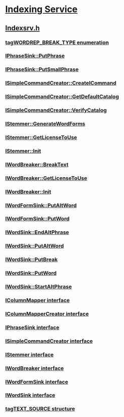 # [Indexing Service](../_indexsrv/index.md)
## [Indexsrv.h](index.md)
### [tagWORDREP_BREAK_TYPE enumeration](../indexsrv/ne-indexsrv-tagwordrep_break_type.md)
### [IPhraseSink::PutPhrase](../indexsrv/nf-indexsrv-iphrasesink-putphrase.md)
### [IPhraseSink::PutSmallPhrase](../indexsrv/nf-indexsrv-iphrasesink-putsmallphrase.md)
### [ISimpleCommandCreator::CreateICommand](../indexsrv/nf-indexsrv-isimplecommandcreator-createicommand.md)
### [ISimpleCommandCreator::GetDefaultCatalog](../indexsrv/nf-indexsrv-isimplecommandcreator-getdefaultcatalog.md)
### [ISimpleCommandCreator::VerifyCatalog](../indexsrv/nf-indexsrv-isimplecommandcreator-verifycatalog.md)
### [IStemmer::GenerateWordForms](../indexsrv/nf-indexsrv-istemmer-generatewordforms.md)
### [IStemmer::GetLicenseToUse](../indexsrv/nf-indexsrv-istemmer-getlicensetouse.md)
### [IStemmer::Init](../indexsrv/nf-indexsrv-istemmer-init.md)
### [IWordBreaker::BreakText](../indexsrv/nf-indexsrv-iwordbreaker-breaktext.md)
### [IWordBreaker::GetLicenseToUse](../indexsrv/nf-indexsrv-iwordbreaker-getlicensetouse.md)
### [IWordBreaker::Init](../indexsrv/nf-indexsrv-iwordbreaker-init.md)
### [IWordFormSink::PutAltWord](../indexsrv/nf-indexsrv-iwordformsink-putaltword.md)
### [IWordFormSink::PutWord](../indexsrv/nf-indexsrv-iwordformsink-putword.md)
### [IWordSink::EndAltPhrase](../indexsrv/nf-indexsrv-iwordsink-endaltphrase.md)
### [IWordSink::PutAltWord](../indexsrv/nf-indexsrv-iwordsink-putaltword.md)
### [IWordSink::PutBreak](../indexsrv/nf-indexsrv-iwordsink-putbreak.md)
### [IWordSink::PutWord](../indexsrv/nf-indexsrv-iwordsink-putword.md)
### [IWordSink::StartAltPhrase](../indexsrv/nf-indexsrv-iwordsink-startaltphrase.md)
### [IColumnMapper interface](../indexsrv/nn-indexsrv-icolumnmapper.md)
### [IColumnMapperCreator interface](../indexsrv/nn-indexsrv-icolumnmappercreator.md)
### [IPhraseSink interface](../indexsrv/nn-indexsrv-iphrasesink.md)
### [ISimpleCommandCreator interface](../indexsrv/nn-indexsrv-isimplecommandcreator.md)
### [IStemmer interface](../indexsrv/nn-indexsrv-istemmer.md)
### [IWordBreaker interface](../indexsrv/nn-indexsrv-iwordbreaker.md)
### [IWordFormSink interface](../indexsrv/nn-indexsrv-iwordformsink.md)
### [IWordSink interface](../indexsrv/nn-indexsrv-iwordsink.md)
### [tagTEXT_SOURCE structure](../indexsrv/ns-indexsrv-tagtext_source.md)
